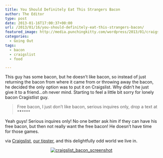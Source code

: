 ```yaml
---
title: You Should Definitely Eat This Strangers Bacon
author: The Editor
type: post
date: 2013-01-16T17:00:37+00:00
url: /2013/01/16/you-should-definitely-eat-this-strangers-bacon/
featured_image: http://media.punchingkitty.com/wordpress/2013/01/craigslist_bacon.jpeg
categories:
  - Going Out
tags:
  - bacon
  - craigslist
  - food

---
```

This guy has some bacon, but he doesn&#8217;t like bacon, so instead of just returning the bacon from where it came from or throwing away the bacon, he decided the only option was to put it on Craigslist. Why didn&#8217;t he just give it to a friend&#8230;oh never mind. Starting to feel a little bit sorry for lonely bacon Cragistlist guy.

> Free bacon, I just don&#8217;t like bacon, serious inquires only, drop a text at \***\***\****

Yeah guys! Serious inquires only! No one better ask him if they can have his free bacon, but then not really want the free bacon! He doesn&#8217;t have time for those games.

via <a href="http://stlouis.craigslist.org/zip/3549049390.html" target="_blank">Craigslist</a>, <a href="/tips" target="_blank">our tipster</a>, and this delightfully odd world we live in.

<p style="text-align: center">
  <a href="http://media.punchingkitty.com/wordpress/2013/01/craigslist_bacon_screenshot.jpg"><img class="aligncenter  wp-image-15386" alt="craigslist_bacon_screenshot" src="http://media.punchingkitty.com/wordpress/2013/01/craigslist_bacon_screenshot.jpg?filter=resize&w=550" /></a>
</p>